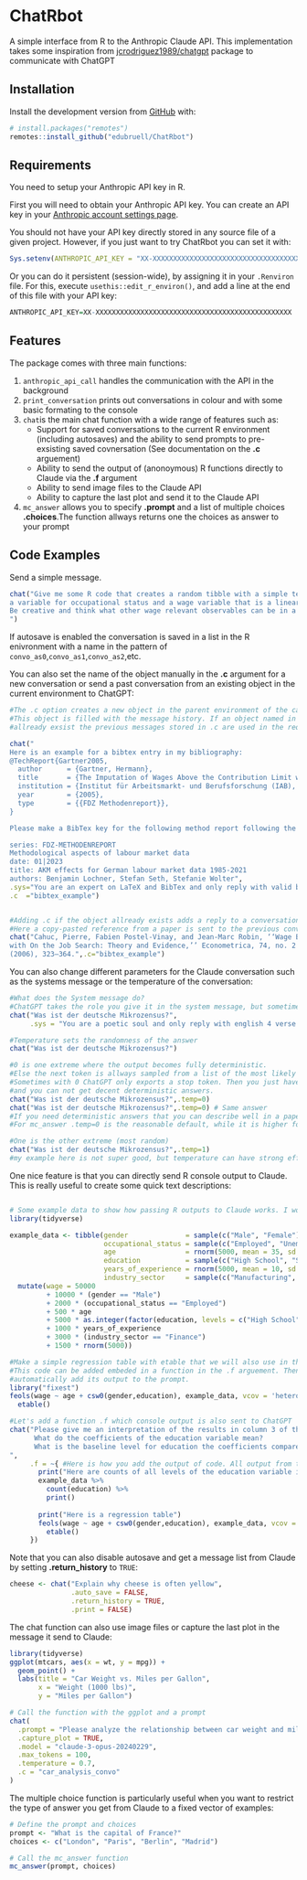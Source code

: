 # ChatRbot
A simple interface from R to the Anthropic Claude API. This implementation takes some inspiration from [jcrodriguez1989/chatgpt](https://github.com/jcrodriguez1989/chatgpt/) package to communicate with ChatGPT

## Installation
Install the development version from
[GitHub](https://github.com/edubruell/ChatRbot/) with:

``` r
# install.packages("remotes")
remotes::install_github("edubruell/ChatRbot")
```
## Requirements

You need to setup your Anthropic API key in R.

First you will need to obtain your Anthropic API key. You can create an
API key in your [Anthropic account settings
page](https://console.anthropic.com/settings/keys).

You should not have your API key directly stored in any source file of a given project.
However, if you just want to try ChatRbot you can set it with: 

``` r
Sys.setenv(ANTHROPIC_API_KEY = "XX-XXXXXXXXXXXXXXXXXXXXXXXXXXXXXXXXXXXXXXXXXXXXXXXX")
```

Or you can do it persistent (session-wide), by assigning it in your
`.Renviron` file. For this, execute `usethis::edit_r_environ()`, and add a
line  at the end of this file with your API key:

``` r
ANTHROPIC_API_KEY=XX-XXXXXXXXXXXXXXXXXXXXXXXXXXXXXXXXXXXXXXXXXXXXXXXX
```


## Features
The package comes with three main functions:
1. ``anthropic_api_call`` handles the communication with the API in the background
2. ``print_conversation`` prints out conversations in colour and with some basic formating to the console
3. ``chat``is the main chat function with a wide range of features such as:
   - Support for saved conversations to the current R environment (including autosaves) and the ability to send prompts to pre-exsisting saved covnersation (See documentation on the **.c** arguement)
   - Ability to send the output of (anonoymous) R functions directly to Claude via the **.f** argument
   - Ability to send image files to the Claude API
   - Ability to capture the last plot and send it to the Claude API
4. ``mc_answer`` allows you to specify **.prompt** and a list of multiple choices **.choices**.The function allways returns one the choices as answer to your prompt

## Code Examples

Send a simple message.
```r
chat("Give me some R code that creates a random tibble with a simple test dataset with 5000 observations that has a random gender variable,
a variable for occupational status and a wage variable that is a linear function of gender, occupational status and some other observables.
Be creative and think what other wage relevant observables can be in a typical large social survey and add some of them into your example code. 
")
```

If autosave is enabled the conversation is saved in a list in the R enivronment with a name in the pattern of ``convo_as0``,``convo_as1``,``convo_as2``,etc.

You can also set the name of the object manually in the **.c** argument for a new conversation or send a past conversation from an existing object in the current environment to ChatGPT:

```r
#The .c option creates a new object in the parent environment of the call
#This object is filled with the message history. If an object named in .c 
#allready exsist the previous messages stored in .c are used in the request

chat("
Here is an example for a bibtex entry in my bibliography:
@TechReport{Gartner2005,
  author      = {Gartner, Hermann},
  title       = {The Imputation of Wages Above the Contribution Limit with the German IAB Employment Sample},
  institution = {Institut für Arbeitsmarkt- und Berufsforschung (IAB), Nürnberg [Institute for Employment Research, Nuremberg, Germany]},
  year        = {2005},
  type        = {{FDZ Methodenreport}},
}

Please make a BibTex key for the following method report following the style of my example:

series: FDZ-METHODENREPORT
Methodological aspects of labour market data
date: 01|2023 
title: AKM effects for German labour market data 1985-2021
authors: Benjamin Lochner, Stefan Seth, Stefanie Wolter",
.sys="You are an expert on LaTeX and BibTex and only reply with valid bibtex code",
.c  ="bibtex_example")


#Adding .c if the object allready exists adds a reply to a conversation. 
#Here a copy-pasted reference from a paper is sent to the previous conversation.
chat("Cahuc, Pierre, Fabien Postel-Vinay, and Jean-Marc Robin, ‘‘Wage Bargaining
with On the Job Search: Theory and Evidence,’’ Econometrica, 74, no. 2
(2006), 323–364.",.c="bibtex_example")
```

You can also change different parameters for the Claude conversation such as the systems message or the temperature of the conversation:
``` r
#What does the System message do?
#ChatGPT takes the role you give it in the system message, but sometimes deviates a little bit more from the system message
chat("Was ist der deutsche Mikrozensus?",
     .sys = "You are a poetic soul and only reply with english 4 verse poems")

#Temperature sets the randomness of the answer
chat("Was ist der deutsche Mikrozensus?")

#0 is one extreme where the output becomes fully deterministic. 
#Else the next token is allways sampled from a list of the most likely tokens. Here only the most likely token is used every time.
#Sometimes with 0 ChatGPT only exports a stop token. Then you just have to choose something higher 
#and you can not get decent deterministic answers.
chat("Was ist der deutsche Mikrozensus?",.temp=0)
chat("Was ist der deutsche Mikrozensus?",.temp=0) # Same answer
#If you need deterministic answers that you can describe well in a paper this is probably the way to go.
#For mc_answer .temp=0 is the reasonable default, while it is higher for chat.

#One is the other extreme (most random)
chat("Was ist der deutsche Mikrozensus?",.temp=1)
#my example here is not super good, but temperature can have strong effects on long prompts and coding questions. 

```

One nice feature is that you can directly send R console output to Claude. This is really useful to create some quick text descriptions:
```r

# Some example data to show how passing R outputs to Claude works. I wonder how I came up with that :-)
library(tidyverse)

example_data <- tibble(gender              = sample(c("Male", "Female"), 5000, replace = TRUE),
                       occupational_status = sample(c("Employed", "Unemployed", "Student", "Retired"), 5000, replace = TRUE),
                       age                 = rnorm(5000, mean = 35, sd = 10), 
                       education           = sample(c("High School", "Some College", "Bachelor's Degree", "Master's Degree", "Doctorate"), 5000, replace = TRUE), 
                       years_of_experience = rnorm(5000, mean = 10, sd = 5), 
                       industry_sector     = sample(c("Manufacturing", "Finance", "Healthcare", "Retail", "Education"), 5000, replace = TRUE)) %>%
  mutate(wage = 50000 
         + 10000 * (gender == "Male") 
         + 2000 * (occupational_status == "Employed") 
         + 500 * age 
         + 5000 * as.integer(factor(education, levels = c("High School", "Some College", "Bachelor's Degree", "Master's Degree", "Doctorate")))
         + 1000 * years_of_experience 
         + 3000 * (industry_sector == "Finance")
         + 1500 * rnorm(5000))

#Make a simple regression table with etable that we will also use in the example
#This code can be added embeded in a function in the .f arguement. Then we can 
#automatically add its output to the prompt.
library("fixest")
feols(wage ~ age + csw0(gender,education), example_data, vcov = 'hetero') %>%
  etable()

#Let's add a function .f which console output is also sent to ChatGPT
chat("Please give me an interpretation of the results in column 3 of the regression table below. 
      What do the coefficients of the education variable mean? 
      What is the baseline level for education the coefficients compare to?
",
     .f = ~{ #Here is how you add the output of code. All output from the function(){} is captured and added to the prompt
       print("Here are counts of all levels of the education variable including the baseline:")
       example_data %>%
         count(education) %>%
         print()
       
       print("Here is a regression table")
       feols(wage ~ age + csw0(gender,education), example_data, vcov = 'hetero') %>%
         etable()
     })
```

Note that you can also disable autosave and get a message list from Claude by 
setting **.return_history** to `TRUE`:
```r
cheese <- chat("Explain why cheese is often yellow",
               .auto_save = FALSE,
               .return_history = TRUE,
               .print = FALSE)
```

The chat function can also use image files or capture the last plot in the message it send to Claude:

```r
library(tidyverse)
ggplot(mtcars, aes(x = wt, y = mpg)) +
  geom_point() +
  labs(title = "Car Weight vs. Miles per Gallon",
       x = "Weight (1000 lbs)",
       y = "Miles per Gallon")

# Call the function with the ggplot and a prompt
chat(
  .prompt = "Please analyze the relationship between car weight and miles per gallon based on the provided plot.",
  .capture_plot = TRUE,
  .model = "claude-3-opus-20240229",
  .max_tokens = 100,
  .temperature = 0.7,
  .c = "car_analysis_convo"
)
```
The multiple choice function is particularly useful when you want to restrict the type of answer you get from Claude to a fixed vector of 
examples:
```r
# Define the prompt and choices
prompt <- "What is the capital of France?"
choices <- c("London", "Paris", "Berlin", "Madrid")

# Call the mc_answer function
mc_answer(prompt, choices)
```

